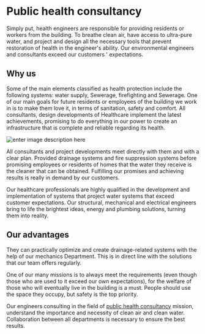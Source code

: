 # **Public health consultancy**

Simply put, health engineers are responsible for providing residents or workers from the building. To breathe clean air, have access to ultra-pure water, and project and design all the necessary tools that prevent restoration of health in the engineer's ability. Our environmental engineers and consultants exceed our customers ' expectations.

## **Why us**

Some of the main elements classified as health protection include the following systems: water supply, Sewerage, firefighting and Sewerage. One of our main goals for future residents or employees of the building we work in is to make them love it, in terms of sanitation, safety and comfort. All consultants, design developments of Healthcare implement the latest achievements, promising to do everything in our power to create an infrastructure that is complete and reliable regarding its health.

![enter image description here](https://images.unsplash.com/photo-1581092157699-83c90752400a?ixid=MXwxMjA3fDB8MHxwaG90by1wYWdlfHx8fGVufDB8fHw=&ixlib=rb-1.2.1&auto=format&fit=crop&w=1350&q=80)

All consultants and project developments meet directly with them and with a clear plan. Provided drainage systems and fire suppression systems before promising employees or residents of homes that the water they receive is the cleaner that can be obtained. Fulfilling our promises and achieving results is really in demand by our customers.

Our healthcare professionals are highly qualified in the development and implementation of systems that project water systems that exceed customer expectations. Our structural, mechanical and electrical engineers bring to life the brightest ideas, energy and plumbing solutions, turning them into reality.

## Our advantages

They can practically optimize and create drainage-related systems with the help of our mechanics Department. This is in direct line with the solutions that our team offers regularly.

One of our many missions is to always meet the requirements (even though those who are used to it exceed our own expectations), for the welfare of those who will eventually live in the building is a must. People should use the space they occupy, but safety is the top priority.

Our engineers consulting in the field of [public health consultancy](https://karnoenergy.com/public-health-engineering/) mission, understand the importance and necessity of clean air and clean water. Collaboration between all departments is necessary to ensure the best results.
